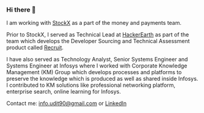 
### Hi there 👋

<!--
**uditnarayan/uditnarayan** is a ✨ _special_ ✨ repository because its `README.md` (this file) appears on your GitHub profile.

Here are some ideas to get you started:

- 🔭 I’m currently working on ...
- 🌱 I’m currently learning ...
- 👯 I’m looking to collaborate on ...
- 🤔 I’m looking for help with ...
- 💬 Ask me about ...
- 📫 How to reach me: ...
- 😄 Pronouns: ...
- ⚡ Fun fact: ...
-->

I am working with [StockX](https://stockx.com/) as a part of the money and payments team. 

Prior to StockX, I served as Technical Lead at [HackerEarth](https://www.hackerearth.com/recruit/) as part of the team which develops the Developer Sourcing and Technical Assessment product called [Recruit](https://www.hackerearth.com/recruit/). 

I have also served as Technology Analyst, Senior Systems Engineer and Systems Engineer at Infosys where I worked with Corporate Knowledge Management (KM) Group which develops processes and platforms to preserve the knowledge which is produced as well as shared inside Infosys. I contributed to KM solutions like professional networking platform, enterprise search, online learning for Infosys.

Contact me: [info.udit90@gmail.com](mailto://info.udit90@gmail.com "Email Me") or [LinkedIn](https://www.linkedin.com/in/uditnarayan "Udit Narayan | LinkedIn")
